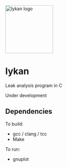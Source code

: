 <img src="https://mcdim.xyz/media/lykan2.png" alt="lykan logo" style="height: 150px;"/>

# lykan
Leak analysis program in C

Under development

## Dependencies
To build:
* gcc / clang / tcc
* Make

To run:
* gnuplot
